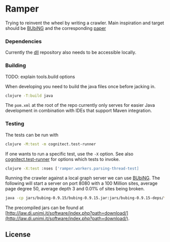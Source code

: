 # Ramper

Trying to reinvent the wheel by writing a crawler. Main inspiration and target should be
[BUbiNG](https://github.com/LAW-Unimi/BUbiNG) and the corresponding
[paper](https://vigna.di.unimi.it/ftp/papers/BUbiNG.pdf)

### Dependencies

Currently the [dll](https://github.com/FiV0/dll.git) repository also needs to be accessible locally.

### Building

TODO: explain tools.build options

When developing you need to build the java files once before jacking in.

```bash
clojure -T:build java
```

The `pom.xml` at the root of the repo currently only serves for easier Java development
in combination with IDEs that support Maven integration.

### Testing

The tests can be run with
```bash
clojure -M:test -m cognitect.test-runner
```

If one wants to run a specific test, use the `-X` option. See also [cognitect.test-runner](https://github.com/cognitect-labs/test-runner) for options which tests to invoke.
```bash
clojure -X:test :nses ['ramper.workers.parsing-thread-test]
```

Running the crawler against a local graph server we can use [BUbiNG](https://github.com/LAW-Unimi/BUbiNG). The following will start a server on port 8080 with a 100 Million sites,
average page degree 50, average depth 3 and 0.01% of sites being broken.
```bash
java -cp jars/bubing-0.9.15/bubing-0.9.15.jar:jars/bubing-0.9.15-deps/* -Xmx4G -server it.unimi.di.law.bubing.test.NamedGraphServerHttpProxy -s 100000000 -d 50 -m 3 -t 1000 -D .0001 -A1000 -
```
The precompiled jars can be found at [http://law.di.unimi.it/software/index.php?path=download/](http://law.di.unimi.it/software/index.php?path=download/).

## License
